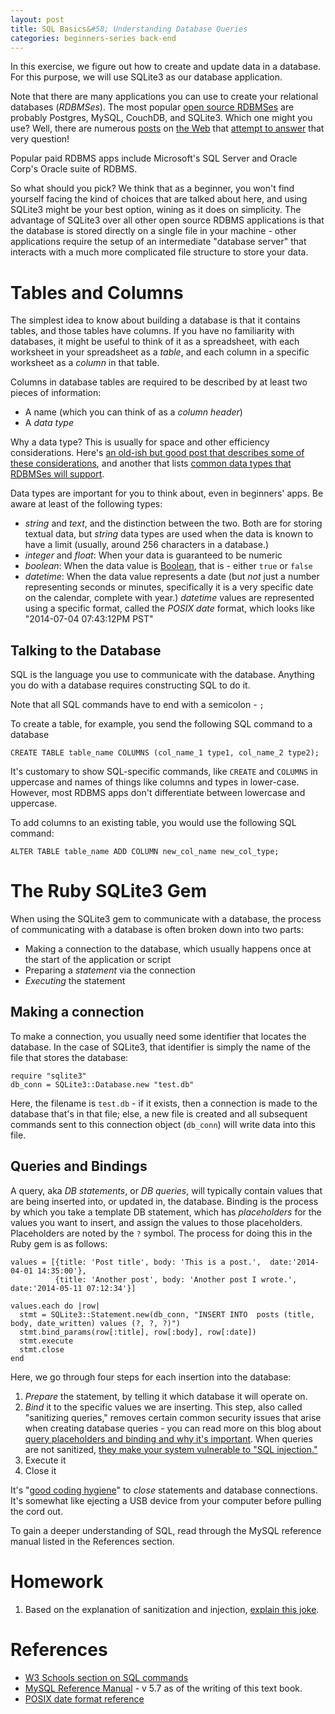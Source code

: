 ```yaml
---
layout: post
title: SQL Basics&#58; Understanding Database Queries
categories: beginners-series back-end
---
```


In this exercise, we figure out how to create and update data in a database. For this purpose, we will use SQLite3 as our database application.

Note that there are many applications you can use to create your relational databases (_RDBMSes_). The most popular [open source RDBMSes](http://en.wikipedia.org/wiki/List_of_relational_database_management_systems) are probably Postgres, MySQL, CouchDB, and SQLite3. Which one might you use? Well, there are numerous [posts](https://www.digitalocean.com/community/tutorials/sqlite-vs-mysql-vs-postgresql-a-comparison-of-relational-database-management-systems) on [the Web](http://www.databasejournal.com/sqletc/article.php/3486596/Open-Source-Databases-A-brief-look-at-the-Berkeley-DB-Derby-Firebird-Ingres-MySQL-and-PostgreSQL-DBMS.htm) that [attempt to answer](http://stackoverflow.com/questions/1635273/postgres-vs-firebird) that very question! 

Popular paid RDBMS apps include Microsoft's SQL Server and Oracle Corp's Oracle suite of RDBMS.

So what should you pick? We think that as a beginner, you won't find yourself facing the kind of choices that are talked
about here, and using SQLite3 might be your best option, wining as it does on simplicity. The advantage of SQLite3 over
all other open source RDBMS applications is that the database is stored directly on a single file in your machine -
other applications require the setup of an intermediate "database server" that interacts with a much more complicated
file structure to store your data.

# Tables and Columns

The simplest idea to know about building a database is that it contains tables, and those tables have columns. If you
have no familiarity with databases, it might be useful to think of it as a spreadsheet, with each worksheet in your
spreadsheet as a _table_, and each column in a specific worksheet as a _column_ in that table.

Columns in database tables are required to be described by at least two pieces of information:

* A name (which you can think of as a _column header_)
* A _data type_

Why a data type? This is usually for space and other efficiency considerations. Here's [an old-ish but good post that describes some of these considerations](http://www.brandonsavage.net/designing-databases-picking-the-right-data-types/), and another that lists [common data types that RDBMSes will support](http://www.w3schools.com/sql/sql_datatypes_general.asp).

Data types are important for you to think about, even in beginners' apps. Be aware at least of the following types:

* _string_ and _text_, and the distinction between the two. Both are for storing textual data, but _string_ data types are used when the data is known to have a limit (usually, around 256 characters in a database.)
* _integer_ and _float_: When your data is guaranteed to be numeric
* _boolean_: When the data value is [Boolean](http://en.wikipedia.org/wiki/Boolean_data_type), that is - either `true` or `false`
* _datetime_: When the data value represents a date (but _not_ just a number representing seconds or minutes, specifically it is a very specific date on the calendar, complete with year.) _datetime_ values are represented using a specific format, called the *POSIX date* format, which looks like "2014-07-04 07:43:12PM PST"

## Talking to the Database

SQL is the language you use to communicate with the database. Anything you do with a database requires constructing SQL to do it.

Note that all SQL commands have to end with a semicolon - `;`

To create a table, for example, you send the following SQL command to a database

    CREATE TABLE table_name COLUMNS (col_name_1 type1, col_name_2 type2);

It's customary to show SQL-specific commands, like `CREATE` and `COLUMNS` in uppercase and names of things like columns and types in lower-case. However, most RDBMS apps don't differentiate between lowercase and uppercase.

To add columns to an existing table, you would use the following SQL command:

    ALTER TABLE table_name ADD COLUMN new_col_name new_col_type;

# The Ruby SQLite3 Gem

When using the SQLite3 gem to communicate with a database, the process of communicating with a database is often broken down into two parts:

* Making a connection to the database, which usually happens once at the start of the application or script
* Preparing a _statement_ via the connection
* _Executing_ the statement

## Making a connection

To make a connection, you usually need some identifier that locates the database. In the case of SQLite3, that identifier is simply the name of the file that stores the database:

    require "sqlite3"
    db_conn = SQLite3::Database.new "test.db"

Here, the filename is `test.db` - if it exists, then a connection is made to the database that's in that file; else, a new file is created and all subsequent commands sent to this connection object (`db_conn`) will write data into this file. 

## Queries and Bindings

A query, aka _DB statements_, or _DB queries_, will typically contain values that are being inserted into, or updated
in, the database. Binding is the process by which you take a template DB statement, which has _placeholders_ for the values you want to insert, and assign the values to those placeholders. Placeholders are noted by the `?` symbol. The process for doing this in the Ruby gem is as follows:

    values = [{title: 'Post title', body: 'This is a post.',  date:'2014-04-01 14:35:00'},
              {title: 'Another post', body: 'Another post I wrote.',  date:'2014-05-11 07:12:34'}]
    
    values.each do |row|
      stmt = SQLite3::Statement.new(db_conn, "INSERT INTO  posts (title, body, date_written) values (?, ?, ?)")
      stmt.bind_params(row[:title], row[:body], row[:date])
      stmt.execute 
      stmt.close
    end

Here, we go through four steps for each insertion into the database:

1. _Prepare_ the statement, by telling it which database it will operate on.
1. _Bind_ it to the specific values we are inserting. This step, also called "sanitizing queries," removes certain common security issues that arise when creating database queries - you can read more on this blog about [query placeholders and binding and why it's important](http://zetcode.com/db/sqliteruby/bind/). When queries are not sanitized, [they make your system vulnerable to "SQL injection."](http://security.stackexchange.com/questions/25684/how-can-i-explain-sql-injection-without-technical-jargon)
1. Execute it
1. Close it

It's "[good coding hygiene](http://bclennox.com/code-hygiene)" to _close_ statements and database connections. It's somewhat like ejecting a USB device from your computer before pulling the cord out.

To gain a deeper understanding of SQL, read through the MySQL reference manual listed in the References section.

# Homework

1. Based on the explanation of sanitization and injection, [explain this joke](http://xkcd.com/327/).

# References

* [W3 Schools section on SQL commands](http://www.w3schools.com/sql/)
* [MySQL Reference Manual](http://dev.mysql.com/doc/refman/5.7/en/) - v 5.7 as of the writing of this text book.
* [POSIX date format reference]()